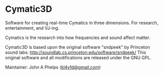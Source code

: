 # Cymatic3D
Software for creating real-time Cymatics in three dimensions. For research, entertainment, and VJ-ing.

Cymatics is the research into how frequencies and sound affect matter.

Cymatic3D is based upon the original software "sndpeek" 
by Princeton sound labs: http://soundlab.cs.princeton.edu/software/sndpeek/
This original software and all modifications are released under the GNU GPL.

Maintainer:
  John A Phelps (kl4yfd@gmail.com)
